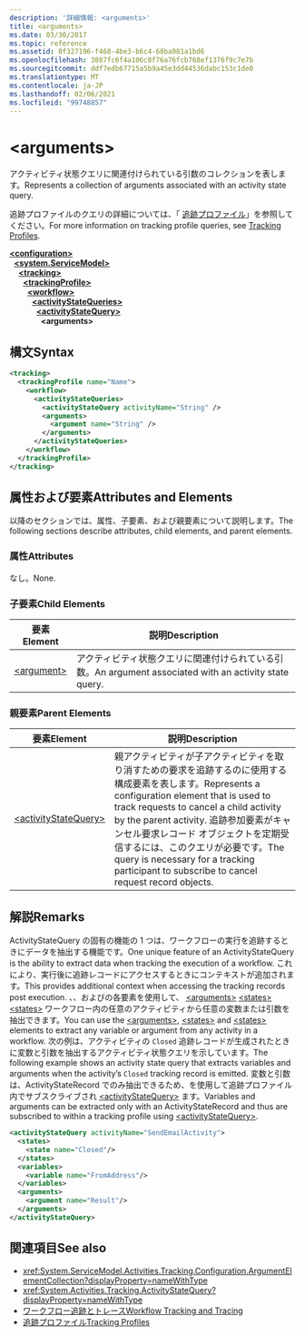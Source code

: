 ```yaml
---
description: '詳細情報: <arguments>'
title: <arguments>
ms.date: 03/30/2017
ms.topic: reference
ms.assetid: 0f327196-f468-4be3-b6c4-68ba981a1bd6
ms.openlocfilehash: 3887fc6f4a106c8f76a76fcb768ef1376f9c7e7b
ms.sourcegitcommit: ddf7edb67715a5b9a45e3dd44536dabc153c1de0
ms.translationtype: MT
ms.contentlocale: ja-JP
ms.lasthandoff: 02/06/2021
ms.locfileid: "99748857"
---
```

# \<arguments>

<span data-ttu-id="a170e-102">アクティビティ状態クエリに関連付けられている引数のコレクションを表します。</span><span class="sxs-lookup"><span data-stu-id="a170e-102">Represents a collection of arguments associated with an activity state query.</span></span>  
  
 <span data-ttu-id="a170e-103">追跡プロファイルのクエリの詳細については、「 [追跡プロファイル](../../../windows-workflow-foundation/tracking-profiles.md)」を参照してください。</span><span class="sxs-lookup"><span data-stu-id="a170e-103">For more information on tracking profile queries, see [Tracking Profiles](../../../windows-workflow-foundation/tracking-profiles.md).</span></span>  
  
[**\<configuration>**](../configuration-element.md)\
&nbsp;&nbsp;[**\<system.ServiceModel>**](system-servicemodel-of-workflow.md)\
&nbsp;&nbsp;&nbsp;&nbsp;[**\<tracking>**](tracking.md)\
&nbsp;&nbsp;&nbsp;&nbsp;&nbsp;&nbsp;[**\<trackingProfile>**](trackingprofile.md)\
&nbsp;&nbsp;&nbsp;&nbsp;&nbsp;&nbsp;&nbsp;&nbsp;[**\<workflow>**](workflow.md)\
&nbsp;&nbsp;&nbsp;&nbsp;&nbsp;&nbsp;&nbsp;&nbsp;&nbsp;&nbsp;[**\<activityStateQueries>**](activitystatequeries.md)\
&nbsp;&nbsp;&nbsp;&nbsp;&nbsp;&nbsp;&nbsp;&nbsp;&nbsp;&nbsp;&nbsp;&nbsp;[**\<activityStateQuery>**](activitystatequery.md)\
&nbsp;&nbsp;&nbsp;&nbsp;&nbsp;&nbsp;&nbsp;&nbsp;&nbsp;&nbsp;&nbsp;&nbsp;&nbsp;&nbsp;**\<arguments>**  
  
## <a name="syntax"></a><span data-ttu-id="a170e-104">構文</span><span class="sxs-lookup"><span data-stu-id="a170e-104">Syntax</span></span>  
  
```xml
<tracking>
  <trackingProfile name="Name">
    <workflow>
      <activityStateQueries>
        <activityStateQuery activityName="String" />
        <arguments>
          <argument name="String" />
        </arguments>
      </activityStateQueries>
    </workflow>
  </trackingProfile>
</tracking>  
```  
  
## <a name="attributes-and-elements"></a><span data-ttu-id="a170e-105">属性および要素</span><span class="sxs-lookup"><span data-stu-id="a170e-105">Attributes and Elements</span></span>  

 <span data-ttu-id="a170e-106">以降のセクションでは、属性、子要素、および親要素について説明します。</span><span class="sxs-lookup"><span data-stu-id="a170e-106">The following sections describe attributes, child elements, and parent elements.</span></span>  
  
### <a name="attributes"></a><span data-ttu-id="a170e-107">属性</span><span class="sxs-lookup"><span data-stu-id="a170e-107">Attributes</span></span>  

 <span data-ttu-id="a170e-108">なし。</span><span class="sxs-lookup"><span data-stu-id="a170e-108">None.</span></span>  
  
### <a name="child-elements"></a><span data-ttu-id="a170e-109">子要素</span><span class="sxs-lookup"><span data-stu-id="a170e-109">Child Elements</span></span>  
  
|<span data-ttu-id="a170e-110">要素</span><span class="sxs-lookup"><span data-stu-id="a170e-110">Element</span></span>|<span data-ttu-id="a170e-111">説明</span><span class="sxs-lookup"><span data-stu-id="a170e-111">Description</span></span>|  
|-------------|-----------------|  
|[\<argument>](argument.md)|<span data-ttu-id="a170e-112">アクティビティ状態クエリに関連付けられている引数。</span><span class="sxs-lookup"><span data-stu-id="a170e-112">An argument associated with an activity state query.</span></span>|  
  
### <a name="parent-elements"></a><span data-ttu-id="a170e-113">親要素</span><span class="sxs-lookup"><span data-stu-id="a170e-113">Parent Elements</span></span>  
  
|<span data-ttu-id="a170e-114">要素</span><span class="sxs-lookup"><span data-stu-id="a170e-114">Element</span></span>|<span data-ttu-id="a170e-115">説明</span><span class="sxs-lookup"><span data-stu-id="a170e-115">Description</span></span>|  
|-------------|-----------------|  
|[\<activityStateQuery>](activitystatequery.md)|<span data-ttu-id="a170e-116">親アクティビティが子アクティビティを取り消すための要求を追跡するのに使用する構成要素を表します。</span><span class="sxs-lookup"><span data-stu-id="a170e-116">Represents a configuration element that is used to track requests to cancel a child activity by the parent activity.</span></span> <span data-ttu-id="a170e-117">追跡参加要素がキャンセル要求レコード オブジェクトを定期受信するには、このクエリが必要です。</span><span class="sxs-lookup"><span data-stu-id="a170e-117">The query is necessary for a tracking participant to subscribe to cancel request record objects.</span></span>|  
  
## <a name="remarks"></a><span data-ttu-id="a170e-118">解説</span><span class="sxs-lookup"><span data-stu-id="a170e-118">Remarks</span></span>  

 <span data-ttu-id="a170e-119">ActivityStateQuery の固有の機能の 1 つは、ワークフローの実行を追跡するときにデータを抽出する機能です。</span><span class="sxs-lookup"><span data-stu-id="a170e-119">One unique feature of an ActivityStateQuery is the ability to extract data when tracking the execution of a workflow.</span></span> <span data-ttu-id="a170e-120">これにより、実行後に追跡レコードにアクセスするときにコンテキストが追加されます。</span><span class="sxs-lookup"><span data-stu-id="a170e-120">This provides additional context when accessing the tracking records post execution.</span></span> <span data-ttu-id="a170e-121">、、およびの各要素を使用して、 [\<arguments>](arguments.md) [\<states>](states.md) [\<states>](states.md) ワークフロー内の任意のアクティビティから任意の変数または引数を抽出できます。</span><span class="sxs-lookup"><span data-stu-id="a170e-121">You can use the [\<arguments>](arguments.md), [\<states>](states.md) and [\<states>](states.md) elements to extract any variable or argument from any activity in a workflow.</span></span> <span data-ttu-id="a170e-122">次の例は、アクティビティの `Closed` 追跡レコードが生成されたときに変数と引数を抽出するアクティビティ状態クエリを示しています。</span><span class="sxs-lookup"><span data-stu-id="a170e-122">The following example shows an activity state query that extracts variables and arguments when the activity’s `Closed` tracking record is emitted.</span></span> <span data-ttu-id="a170e-123">変数と引数は、ActivityStateRecord でのみ抽出できるため、を使用して追跡プロファイル内でサブスクライブされ [\<activityStateQuery>](activitystatequery.md) ます。</span><span class="sxs-lookup"><span data-stu-id="a170e-123">Variables and arguments can be extracted only with an ActivityStateRecord and thus are subscribed to within a tracking profile using [\<activityStateQuery>](activitystatequery.md).</span></span>  
  
```xml  
<activityStateQuery activityName="SendEmailActivity">  
  <states>  
    <state name="Closed"/>  
  </states>  
  <variables>  
    <variable name="FromAddress"/>  
  </variables>  
  <arguments>  
    <argument name="Result"/>  
  </arguments>  
</activityStateQuery>  
```  
  
## <a name="see-also"></a><span data-ttu-id="a170e-124">関連項目</span><span class="sxs-lookup"><span data-stu-id="a170e-124">See also</span></span>

- <xref:System.ServiceModel.Activities.Tracking.Configuration.ArgumentElementCollection?displayProperty=nameWithType>
- <xref:System.Activities.Tracking.ActivityStateQuery?displayProperty=nameWithType>
- [<span data-ttu-id="a170e-125">ワークフロー追跡とトレース</span><span class="sxs-lookup"><span data-stu-id="a170e-125">Workflow Tracking and Tracing</span></span>](../../../windows-workflow-foundation/workflow-tracking-and-tracing.md)
- [<span data-ttu-id="a170e-126">追跡プロファイル</span><span class="sxs-lookup"><span data-stu-id="a170e-126">Tracking Profiles</span></span>](../../../windows-workflow-foundation/tracking-profiles.md)
